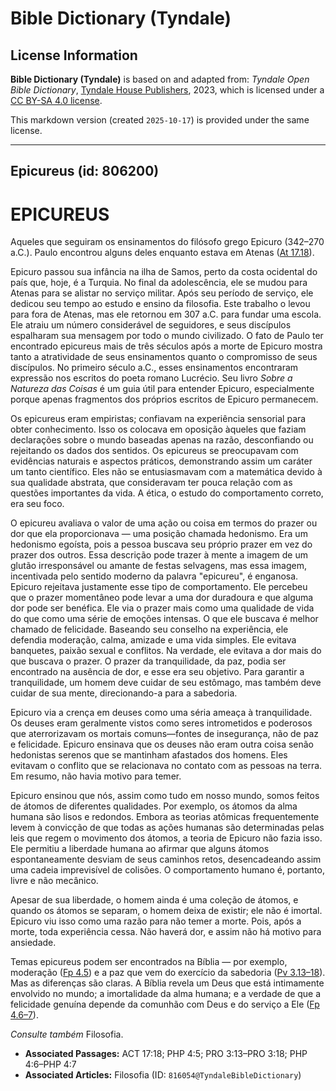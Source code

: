 # Bible Dictionary (Tyndale)

## License Information

**Bible Dictionary (Tyndale)** is based on and adapted from: _Tyndale Open Bible Dictionary_, [Tyndale House Publishers](https://tyndaleopenresources.com/), 2023, which is licensed under a [CC BY-SA 4.0 license](https://creativecommons.org/licenses/by-sa/4.0/legalcode.en).

This markdown version (created `2025-10-17`) is provided under the same license.



--------------------------------

## Epicureus (id: 806200)

EPICUREUS
=========

Aqueles que seguiram os ensinamentos do filósofo grego Epicuro (342–270 a.C.). Paulo encontrou alguns deles enquanto estava em Atenas ([At 17\.18](https://ref.ly/Acts17:18)).

Epicuro passou sua infância na ilha de Samos, perto da costa ocidental do país que, hoje, é a Turquia. No final da adolescência, ele se mudou para Atenas para se alistar no serviço militar. Após seu período de serviço, ele dedicou seu tempo ao estudo e ensino da filosofia. Este trabalho o levou para fora de Atenas, mas ele retornou em 307 a.C. para fundar uma escola. Ele atraiu um número considerável de seguidores, e seus discípulos espalharam sua mensagem por todo o mundo civilizado. O fato de Paulo ter encontrado epicureus mais de três séculos após a morte de Epicuro mostra tanto a atratividade de seus ensinamentos quanto o compromisso de seus discípulos. No primeiro século a.C., esses ensinamentos encontraram expressão nos escritos do poeta romano Lucrécio. Seu livro *Sobre a Natureza das Coisas* é um guia útil para entender Epicuro, especialmente porque apenas fragmentos dos próprios escritos de Epicuro permanecem.

Os epicureus eram empiristas; confiavam na experiência sensorial para obter conhecimento. Isso os colocava em oposição àqueles que faziam declarações sobre o mundo baseadas apenas na razão, desconfiando ou rejeitando os dados dos sentidos. Os epicureus se preocupavam com evidências naturais e aspectos práticos, demonstrando assim um caráter um tanto científico. Eles não se entusiasmavam com a matemática devido à sua qualidade abstrata, que consideravam ter pouca relação com as questões importantes da vida. A ética, o estudo do comportamento correto, era seu foco.

O epicureu avaliava o valor de uma ação ou coisa em termos do prazer ou dor que ela proporcionava — uma posição chamada hedonismo. Era um hedonismo egoísta, pois a pessoa buscava seu próprio prazer em vez do prazer dos outros. Essa descrição pode trazer à mente a imagem de um glutão irresponsável ou amante de festas selvagens, mas essa imagem, incentivada pelo sentido moderno da palavra "epicureu", é enganosa. Epicuro rejeitava justamente esse tipo de comportamento. Ele percebeu que o prazer momentâneo pode levar a uma dor duradoura e que alguma dor pode ser benéfica. Ele via o prazer mais como uma qualidade de vida do que como uma série de emoções intensas. O que ele buscava é melhor chamado de felicidade. Baseando seu conselho na experiência, ele defendia moderação, calma, amizade e uma vida simples. Ele evitava banquetes, paixão sexual e conflitos. Na verdade, ele evitava a dor mais do que buscava o prazer. O prazer da tranquilidade, da paz, podia ser encontrado na ausência de dor, e esse era seu objetivo. Para garantir a tranquilidade, um homem deve cuidar de seu estômago, mas também deve cuidar de sua mente, direcionando\-a para a sabedoria.

Epicuro via a crença em deuses como uma séria ameaça à tranquilidade. Os deuses eram geralmente vistos como seres intrometidos e poderosos que aterrorizavam os mortais comuns—fontes de insegurança, não de paz e felicidade. Epicuro ensinava que os deuses não eram outra coisa senão hedonistas serenos que se mantinham afastados dos homens. Eles evitavam o conflito que se relacionava no contato com as pessoas na terra. Em resumo, não havia motivo para temer.

Epicuro ensinou que nós, assim como tudo em nosso mundo, somos feitos de átomos de diferentes qualidades. Por exemplo, os átomos da alma humana são lisos e redondos. Embora as teorias atômicas frequentemente levem à convicção de que todas as ações humanas são determinadas pelas leis que regem o movimento dos átomos, a teoria de Epicuro não fazia isso. Ele permitiu a liberdade humana ao afirmar que alguns átomos espontaneamente desviam de seus caminhos retos, desencadeando assim uma cadeia imprevisível de colisões. O comportamento humano é, portanto, livre e não mecânico.

Apesar de sua liberdade, o homem ainda é uma coleção de átomos, e quando os átomos se separam, o homem deixa de existir; ele não é imortal. Epicuro viu isso como uma razão para não temer a morte. Pois, após a morte, toda experiência cessa. Não haverá dor, e assim não há motivo para ansiedade.

Temas epicureus podem ser encontrados na Bíblia — por exemplo, moderação ([Fp 4\.5](https://ref.ly/Phil4:5)) e a paz que vem do exercício da sabedoria ([Pv 3\.13–18](https://ref.ly/Prov3:13-Prov3:18)). Mas as diferenças são claras. A Bíblia revela um Deus que está intimamente envolvido no mundo; a imortalidade da alma humana; e a verdade de que a felicidade genuína depende da comunhão com Deus e do serviço a Ele ([Fp 4\.6–7](https://ref.ly/Phil4:6-Phil4:7)).

*Consulte também* Filosofia.

* **Associated Passages:** ACT 17:18; PHP 4:5; PRO 3:13–PRO 3:18; PHP 4:6–PHP 4:7
* **Associated Articles:** Filosofia (ID: `816054@TyndaleBibleDictionary`)


